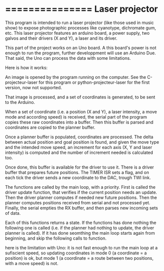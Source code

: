 ===============
Laser projector
===============

This program is intended to run a laser projector (like those used in music show) to expose photographic processes like cyanotype, dichromate gum, etc.
This laser projector features an arduino board, a power supply, two galvos and their drivers (X and Y), a laser and its driver.

This part of the project works on an Uno board. A this board's power is not enough to run the program, further developpment will use an Arduino Due. That said, the Uno can process the data with some limitations.

Here is how it works:

An image is opened by the program running on the computer. See the C-projecteur-laser for this program or python-projecteur-laser for the first version, now not supported.

That image is processed, and a set of coordinates is generated, to be sent to the Arduino.

When a set of coordinate (i.e. a position (X and Y), a laser intensity, a move mode and according speed) is received, the serial part of the program copies these raw coordinates into a buffer. Then this buffer is parsed and coordinates are copied to the planner buffer.

Once a planner buffer is populated, coordinates are processed. The delta between actual position and goal position is found, and given the move type and the intended move speed, an increment for each axis (X, Y and laser intensity) is computed and the number of increment needed is calculated too.

Once done, this buffer is available for the driver to use it. There is a driver buffer that prepares future positions. The TIMER ISR sets a flag, and on each tick the driver sends a new coordinate to the DAC, trough TWI link.

The functions are called by the main loop, with a priority. First is called the driver update function, that verifies if the current position needs an update.
Then the driver planner computes if needed new future positions.
Then the planner computes positions received from serial and not processed yet.
Finally, the serial empties the RX buffer, and then parses new incoming sets of data.

Each of this functions returns a state. If the functions has done nothing the following one is called (i.e. if the planner had nothing to update, the driver planner is called). If it has done seomthing the main loop starts again from beginning, and skip the following calls to function.

here is the limitation with Uno: it is not fast enough to run the main loop at a sufiscient speed, so updating coordinates in mode 0 (a coordinate = a position) is ok, but mode 1 (a coordinate = a route between two positions, with a move speed) is not.